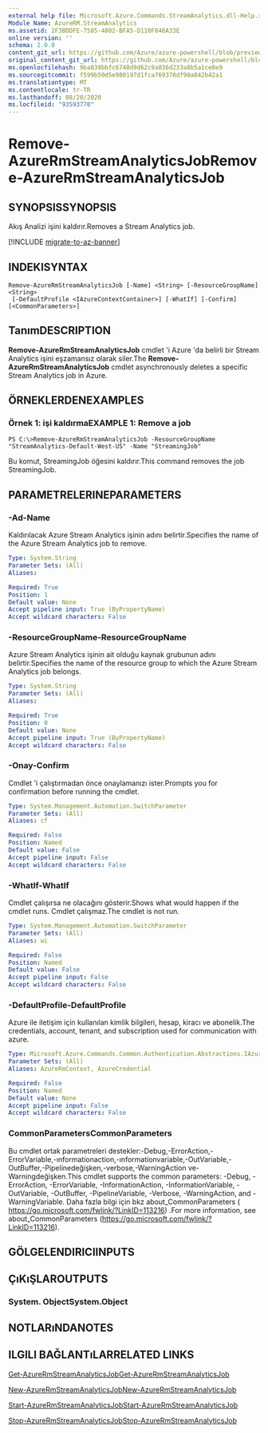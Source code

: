 ```yaml
---
external help file: Microsoft.Azure.Commands.StreamAnalytics.dll-Help.xml
Module Name: AzureRM.StreamAnalytics
ms.assetid: 2F3BDDFE-7585-4802-BFA5-D110F846A33E
online version: ''
schema: 2.0.0
content_git_url: https://github.com/Azure/azure-powershell/blob/preview/src/ResourceManager/StreamAnalytics/Commands.StreamAnalytics/help/Remove-AzureRmStreamAnalyticsJob.md
original_content_git_url: https://github.com/Azure/azure-powershell/blob/preview/src/ResourceManager/StreamAnalytics/Commands.StreamAnalytics/help/Remove-AzureRmStreamAnalyticsJob.md
ms.openlocfilehash: 9ba839bbfc6740d9d62c9a036d233a8b5a1ce0e9
ms.sourcegitcommit: f599b50d5e980197d1fca769378df90a842b42a1
ms.translationtype: MT
ms.contentlocale: tr-TR
ms.lasthandoff: 08/20/2020
ms.locfileid: "93593770"
---
```

# <span data-ttu-id="84954-101">Remove-AzureRmStreamAnalyticsJob</span><span class="sxs-lookup"><span data-stu-id="84954-101">Remove-AzureRmStreamAnalyticsJob</span></span>

## <span data-ttu-id="84954-102">SYNOPSIS</span><span class="sxs-lookup"><span data-stu-id="84954-102">SYNOPSIS</span></span>
<span data-ttu-id="84954-103">Akış Analizi işini kaldırır.</span><span class="sxs-lookup"><span data-stu-id="84954-103">Removes a Stream Analytics job.</span></span>

[!INCLUDE [migrate-to-az-banner](../../includes/migrate-to-az-banner.md)]

## <span data-ttu-id="84954-104">INDEKI</span><span class="sxs-lookup"><span data-stu-id="84954-104">SYNTAX</span></span>

```
Remove-AzureRmStreamAnalyticsJob [-Name] <String> [-ResourceGroupName] <String>
 [-DefaultProfile <IAzureContextContainer>] [-WhatIf] [-Confirm] [<CommonParameters>]
```

## <span data-ttu-id="84954-105">Tanım</span><span class="sxs-lookup"><span data-stu-id="84954-105">DESCRIPTION</span></span>
<span data-ttu-id="84954-106">**Remove-AzureRmStreamAnalyticsJob** cmdlet 'i Azure 'da belirli bir Stream Analytics işini eşzamansız olarak siler.</span><span class="sxs-lookup"><span data-stu-id="84954-106">The **Remove-AzureRmStreamAnalyticsJob** cmdlet asynchronously deletes a specific Stream Analytics job in Azure.</span></span>

## <span data-ttu-id="84954-107">ÖRNEKLERDEN</span><span class="sxs-lookup"><span data-stu-id="84954-107">EXAMPLES</span></span>

### <span data-ttu-id="84954-108">Örnek 1: işi kaldırma</span><span class="sxs-lookup"><span data-stu-id="84954-108">EXAMPLE 1: Remove a job</span></span>
```
PS C:\>Remove-AzureRmStreamAnalyticsJob -ResourceGroupName "StreamAnalytics-Default-West-US" -Name "StreamingJob"
```

<span data-ttu-id="84954-109">Bu komut, StreamingJob öğesini kaldırır.</span><span class="sxs-lookup"><span data-stu-id="84954-109">This command removes the job StreamingJob.</span></span>

## <span data-ttu-id="84954-110">PARAMETRELERINE</span><span class="sxs-lookup"><span data-stu-id="84954-110">PARAMETERS</span></span>

### <span data-ttu-id="84954-111">-Ad</span><span class="sxs-lookup"><span data-stu-id="84954-111">-Name</span></span>
<span data-ttu-id="84954-112">Kaldırılacak Azure Stream Analytics işinin adını belirtir.</span><span class="sxs-lookup"><span data-stu-id="84954-112">Specifies the name of the Azure Stream Analytics job to remove.</span></span>

```yaml
Type: System.String
Parameter Sets: (All)
Aliases: 

Required: True
Position: 1
Default value: None
Accept pipeline input: True (ByPropertyName)
Accept wildcard characters: False
```

### <span data-ttu-id="84954-113">-ResourceGroupName</span><span class="sxs-lookup"><span data-stu-id="84954-113">-ResourceGroupName</span></span>
<span data-ttu-id="84954-114">Azure Stream Analytics işinin ait olduğu kaynak grubunun adını belirtir.</span><span class="sxs-lookup"><span data-stu-id="84954-114">Specifies the name of the resource group to which the Azure Stream Analytics job belongs.</span></span>

```yaml
Type: System.String
Parameter Sets: (All)
Aliases: 

Required: True
Position: 0
Default value: None
Accept pipeline input: True (ByPropertyName)
Accept wildcard characters: False
```

### <span data-ttu-id="84954-115">-Onay</span><span class="sxs-lookup"><span data-stu-id="84954-115">-Confirm</span></span>
<span data-ttu-id="84954-116">Cmdlet 'i çalıştırmadan önce onaylamanızı ister.</span><span class="sxs-lookup"><span data-stu-id="84954-116">Prompts you for confirmation before running the cmdlet.</span></span>

```yaml
Type: System.Management.Automation.SwitchParameter
Parameter Sets: (All)
Aliases: cf

Required: False
Position: Named
Default value: False
Accept pipeline input: False
Accept wildcard characters: False
```

### <span data-ttu-id="84954-117">-WhatIf</span><span class="sxs-lookup"><span data-stu-id="84954-117">-WhatIf</span></span>
<span data-ttu-id="84954-118">Cmdlet çalışırsa ne olacağını gösterir.</span><span class="sxs-lookup"><span data-stu-id="84954-118">Shows what would happen if the cmdlet runs.</span></span>
<span data-ttu-id="84954-119">Cmdlet çalışmaz.</span><span class="sxs-lookup"><span data-stu-id="84954-119">The cmdlet is not run.</span></span>

```yaml
Type: System.Management.Automation.SwitchParameter
Parameter Sets: (All)
Aliases: wi

Required: False
Position: Named
Default value: False
Accept pipeline input: False
Accept wildcard characters: False
```

### <span data-ttu-id="84954-120">-DefaultProfile</span><span class="sxs-lookup"><span data-stu-id="84954-120">-DefaultProfile</span></span>
<span data-ttu-id="84954-121">Azure ile iletişim için kullanılan kimlik bilgileri, hesap, kiracı ve abonelik.</span><span class="sxs-lookup"><span data-stu-id="84954-121">The credentials, account, tenant, and subscription used for communication with azure.</span></span>

```yaml
Type: Microsoft.Azure.Commands.Common.Authentication.Abstractions.IAzureContextContainer
Parameter Sets: (All)
Aliases: AzureRmContext, AzureCredential

Required: False
Position: Named
Default value: None
Accept pipeline input: False
Accept wildcard characters: False
```

### <span data-ttu-id="84954-122">CommonParameters</span><span class="sxs-lookup"><span data-stu-id="84954-122">CommonParameters</span></span>
<span data-ttu-id="84954-123">Bu cmdlet ortak parametreleri destekler:-Debug,-ErrorAction,-ErrorVariable,-ınformationaction,-ınformationvariable,-OutVariable,-OutBuffer,-Pipelinedeğişken,-verbose,-WarningAction ve-Warningdeğişken.</span><span class="sxs-lookup"><span data-stu-id="84954-123">This cmdlet supports the common parameters: -Debug, -ErrorAction, -ErrorVariable, -InformationAction, -InformationVariable, -OutVariable, -OutBuffer, -PipelineVariable, -Verbose, -WarningAction, and -WarningVariable.</span></span> <span data-ttu-id="84954-124">Daha fazla bilgi için bkz about_CommonParameters ( https://go.microsoft.com/fwlink/?LinkID=113216) .</span><span class="sxs-lookup"><span data-stu-id="84954-124">For more information, see about_CommonParameters (https://go.microsoft.com/fwlink/?LinkID=113216).</span></span>

## <span data-ttu-id="84954-125">GÖLGELENDIRICI</span><span class="sxs-lookup"><span data-stu-id="84954-125">INPUTS</span></span>

## <span data-ttu-id="84954-126">ÇıKıŞLAR</span><span class="sxs-lookup"><span data-stu-id="84954-126">OUTPUTS</span></span>

### <span data-ttu-id="84954-127">System. Object</span><span class="sxs-lookup"><span data-stu-id="84954-127">System.Object</span></span>

## <span data-ttu-id="84954-128">NOTLARıNDA</span><span class="sxs-lookup"><span data-stu-id="84954-128">NOTES</span></span>

## <span data-ttu-id="84954-129">ILGILI BAĞLANTıLAR</span><span class="sxs-lookup"><span data-stu-id="84954-129">RELATED LINKS</span></span>

[<span data-ttu-id="84954-130">Get-AzureRmStreamAnalyticsJob</span><span class="sxs-lookup"><span data-stu-id="84954-130">Get-AzureRmStreamAnalyticsJob</span></span>](./Get-AzureRmStreamAnalyticsJob.md)

[<span data-ttu-id="84954-131">New-AzureRmStreamAnalyticsJob</span><span class="sxs-lookup"><span data-stu-id="84954-131">New-AzureRmStreamAnalyticsJob</span></span>](./New-AzureRmStreamAnalyticsJob.md)

[<span data-ttu-id="84954-132">Start-AzureRmStreamAnalyticsJob</span><span class="sxs-lookup"><span data-stu-id="84954-132">Start-AzureRmStreamAnalyticsJob</span></span>](./Start-AzureRmStreamAnalyticsJob.md)

[<span data-ttu-id="84954-133">Stop-AzureRmStreamAnalyticsJob</span><span class="sxs-lookup"><span data-stu-id="84954-133">Stop-AzureRmStreamAnalyticsJob</span></span>](./Stop-AzureRmStreamAnalyticsJob.md)


